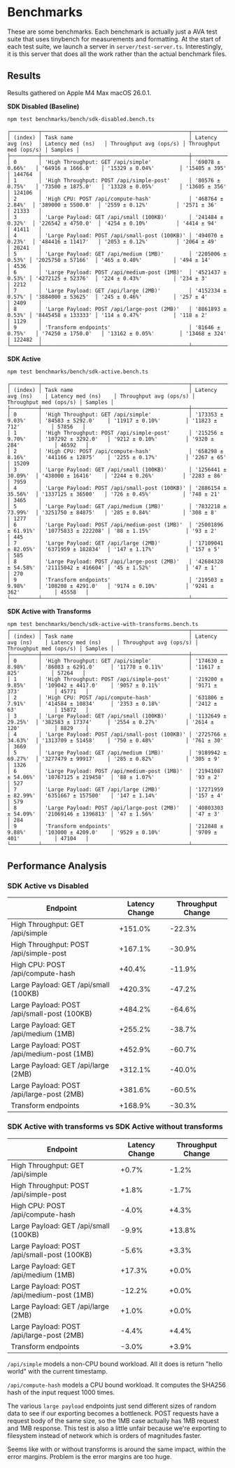 # Benchmarks

These are some benchmarks.
Each benchmark is actually just a AVA test suite that uses tinybench for
measurements and formatting.
At the start of each test suite, we launch a server in `server/test-server.ts`.
Interestingly, it is this server that does all the work rather than the actual
benchmark files.

## Results

Results gathered on Apple M4 Max macOS 26.0.1.

**SDK Disabled (Baseline)**
```
npm test benchmarks/bench/sdk-disabled.bench.ts

┌─────────┬───────────────────────────────────────────────┬───────────────────┬────────────────────┬────────────────────────┬────────────────────────┬─────────┐
│ (index) │ Task name                                     │ Latency avg (ns)  │ Latency med (ns)   │ Throughput avg (ops/s) │ Throughput med (ops/s) │ Samples │
├─────────┼───────────────────────────────────────────────┼───────────────────┼────────────────────┼────────────────────────┼────────────────────────┼─────────┤
│ 0       │ 'High Throughput: GET /api/simple'            │ '69078 ± 0.66%'   │ '64916 ± 1666.0'   │ '15329 ± 0.04%'        │ '15405 ± 395'          │ 144764  │
│ 1       │ 'High Throughput: POST /api/simple-post'      │ '80576 ± 0.75%'   │ '73500 ± 1875.0'   │ '13328 ± 0.05%'        │ '13605 ± 356'          │ 124106  │
│ 2       │ 'High CPU: POST /api/compute-hash'            │ '468764 ± 2.84%'  │ '389000 ± 5500.0'  │ '2559 ± 0.12%'         │ '2571 ± 36'            │ 21333   │
│ 3       │ 'Large Payload: GET /api/small (100KB)'       │ '241484 ± 0.32%'  │ '226542 ± 4750.0'  │ '4254 ± 0.10%'         │ '4414 ± 94'            │ 41411   │
│ 4       │ 'Large Payload: POST /api/small-post (100KB)' │ '494070 ± 0.23%'  │ '484416 ± 11417'   │ '2053 ± 0.12%'         │ '2064 ± 49'            │ 20241   │
│ 5       │ 'Large Payload: GET /api/medium (1MB)'        │ '2205006 ± 0.53%' │ '2025750 ± 57166'  │ '465 ± 0.40%'          │ '494 ± 14'             │ 4536    │
│ 6       │ 'Large Payload: POST /api/medium-post (1MB)'  │ '4521437 ± 0.53%' │ '4272125 ± 52376'  │ '224 ± 0.43%'          │ '234 ± 3'              │ 2212    │
│ 7       │ 'Large Payload: GET /api/large (2MB)'         │ '4152334 ± 0.57%' │ '3884000 ± 53625'  │ '245 ± 0.46%'          │ '257 ± 4'              │ 2409    │
│ 8       │ 'Large Payload: POST /api/large-post (2MB)'   │ '8861893 ± 0.53%' │ '8445458 ± 133333' │ '114 ± 0.47%'          │ '118 ± 2'              │ 1129    │
│ 9       │ 'Transform endpoints'                         │ '81646 ± 0.75%'   │ '74250 ± 1750.0'   │ '13162 ± 0.05%'        │ '13468 ± 324'          │ 122482  │
└─────────┴───────────────────────────────────────────────┴───────────────────┴────────────────────┴────────────────────────┴────────────────────────┴─────────┘
```

**SDK Active**
```
npm test benchmarks/bench/sdk-active.bench.ts

┌─────────┬───────────────────────────────────────────────┬─────────────────────┬─────────────────────┬────────────────────────┬────────────────────────┬─────────┐
│ (index) │ Task name                                     │ Latency avg (ns)    │ Latency med (ns)    │ Throughput avg (ops/s) │ Throughput med (ops/s) │ Samples │
├─────────┼───────────────────────────────────────────────┼─────────────────────┼─────────────────────┼────────────────────────┼────────────────────────┼─────────┤
│ 0       │ 'High Throughput: GET /api/simple'            │ '173353 ± 9.03%'    │ '84583 ± 5292.0'    │ '11917 ± 0.10%'        │ '11823 ± 712'          │ 57856   │
│ 1       │ 'High Throughput: POST /api/simple-post'      │ '215256 ± 9.70%'    │ '107292 ± 3292.0'   │ '9212 ± 0.10%'         │ '9320 ± 284'           │ 46592   │
│ 2       │ 'High CPU: POST /api/compute-hash'            │ '658298 ± 8.16%'    │ '441166 ± 12875'    │ '2255 ± 0.17%'         │ '2267 ± 65'            │ 15209   │
│ 3       │ 'Large Payload: GET /api/small (100KB)'       │ '1256441 ± 30.09%'  │ '438000 ± 16416'    │ '2244 ± 0.26%'         │ '2283 ± 86'            │ 7959    │
│ 4       │ 'Large Payload: POST /api/small-post (100KB)' │ '2886154 ± 35.56%'  │ '1337125 ± 36500'   │ '726 ± 0.45%'          │ '748 ± 21'             │ 3465    │
│ 5       │ 'Large Payload: GET /api/medium (1MB)'        │ '7832218 ± 73.99%'  │ '3251750 ± 84875'   │ '285 ± 0.84%'          │ '308 ± 8'              │ 1277    │
│ 6       │ 'Large Payload: POST /api/medium-post (1MB)'  │ '25001896 ± 61.91%' │ '10775833 ± 222208' │ '88 ± 1.15%'           │ '93 ± 2'               │ 445     │
│ 7       │ 'Large Payload: GET /api/large (2MB)'         │ '17109041 ± 82.05%' │ '6371959 ± 182834'  │ '147 ± 1.17%'          │ '157 ± 5'              │ 585     │
│ 8       │ 'Large Payload: POST /api/large-post (2MB)'   │ '42684328 ± 54.58%' │ '21115042 ± 416604' │ '45 ± 1.52%'           │ '47 ± 1'               │ 270     │
│ 9       │ 'Transform endpoints'                         │ '219503 ± 9.98%'    │ '108208 ± 4291.0'   │ '9174 ± 0.10%'         │ '9241 ± 362'           │ 45558   │
└─────────┴───────────────────────────────────────────────┴─────────────────────┴─────────────────────┴────────────────────────┴────────────────────────┴─────────┘
```

**SDK Active with Transforms**
```
npm test benchmarks/bench/sdk-active-with-transforms.bench.ts
┌─────────┬───────────────────────────────────────────────┬─────────────────────┬──────────────────────┬────────────────────────┬────────────────────────┬─────────┐
│ (index) │ Task name                                     │ Latency avg (ns)    │ Latency med (ns)     │ Throughput avg (ops/s) │ Throughput med (ops/s) │ Samples │
├─────────┼───────────────────────────────────────────────┼─────────────────────┼──────────────────────┼────────────────────────┼────────────────────────┼─────────┤
│ 0       │ 'High Throughput: GET /api/simple'            │ '174630 ± 8.98%'    │ '86083 ± 6291.0'     │ '11770 ± 0.11%'        │ '11617 ± 825'          │ 57264   │
│ 1       │ 'High Throughput: POST /api/simple-post'      │ '219200 ± 9.85%'    │ '109042 ± 4417.0'    │ '9057 ± 0.11%'         │ '9171 ± 373'           │ 45771   │
│ 2       │ 'High CPU: POST /api/compute-hash'            │ '631806 ± 7.91%'    │ '414584 ± 10834'     │ '2353 ± 0.18%'         │ '2412 ± 63'            │ 15872   │
│ 3       │ 'Large Payload: GET /api/small (100KB)'       │ '1132649 ± 29.25%'  │ '382583 ± 17374'     │ '2554 ± 0.27%'         │ '2614 ± 120'           │ 8829    │
│ 4       │ 'Large Payload: POST /api/small-post (100KB)' │ '2725766 ± 34.63%'  │ '1313709 ± 51458'    │ '750 ± 0.48%'          │ '761 ± 30'             │ 3669    │
│ 5       │ 'Large Payload: GET /api/medium (1MB)'        │ '9189942 ± 69.27%'  │ '3277479 ± 99917'    │ '285 ± 0.82%'          │ '305 ± 9'              │ 1326    │
│ 6       │ 'Large Payload: POST /api/medium-post (1MB)'  │ '21941087 ± 54.06%' │ '10767125 ± 219458'  │ '88 ± 1.07%'           │ '93 ± 2'               │ 527     │
│ 7       │ 'Large Payload: GET /api/large (2MB)'         │ '17271959 ± 82.99%' │ '6351667 ± 157500'   │ '147 ± 1.14%'          │ '157 ± 4'              │ 579     │
│ 8       │ 'Large Payload: POST /api/large-post (2MB)'   │ '40803303 ± 54.09%' │ '21069146 ± 1396813' │ '47 ± 1.56%'           │ '47 ± 3'               │ 284     │
│ 9       │ 'Transform endpoints'                         │ '212848 ± 9.88%'    │ '103000 ± 4209.0'    │ '9529 ± 0.10%'         │ '9709 ± 401'           │ 47104   │
└─────────┴───────────────────────────────────────────────┴─────────────────────┴──────────────────────┴────────────────────────┴────────────────────────┴─────────┘
```

## Performance Analysis

### SDK Active vs Disabled

| Endpoint | Latency Change | Throughput Change |
|----------|---------------|------------------|
| High Throughput: GET /api/simple | +151.0% | -22.3% |
| High Throughput: POST /api/simple-post | +167.1% | -30.9% |
| High CPU: POST /api/compute-hash | +40.4% | -11.9% |
| Large Payload: GET /api/small (100KB) | +420.3% | -47.2% |
| Large Payload: POST /api/small-post (100KB) | +484.2% | -64.6% |
| Large Payload: GET /api/medium (1MB) | +255.2% | -38.7% |
| Large Payload: POST /api/medium-post (1MB) | +452.9% | -60.7% |
| Large Payload: GET /api/large (2MB) | +312.1% | -40.0% |
| Large Payload: POST /api/large-post (2MB) | +381.6% | -60.5% |
| Transform endpoints | +168.9% | -30.3% |

### SDK Active with transforms vs SDK Active without transforms

| Endpoint | Latency Change | Throughput Change |
|----------|---------------|------------------|
| High Throughput: GET /api/simple | +0.7% | -1.2% |
| High Throughput: POST /api/simple-post | +1.8% | -1.7% |
| High CPU: POST /api/compute-hash | -4.0% | +4.3% |
| Large Payload: GET /api/small (100KB) | -9.9% | +13.8% |
| Large Payload: POST /api/small-post (100KB) | -5.6% | +3.3% |
| Large Payload: GET /api/medium (1MB) | +17.3% | +0.0% |
| Large Payload: POST /api/medium-post (1MB) | -12.2% | +0.0% |
| Large Payload: GET /api/large (2MB) | +1.0% | +0.0% |
| Large Payload: POST /api/large-post (2MB) | -4.4% | +4.4% |
| Transform endpoints | -3.0% | +3.9% |

`/api/simple` models a non-CPU bound workload. All it does is return "hello
world" with the current timestamp.

`/api/compute-hash` models a CPU bound workload. It computes the SHA256 hash of
the input request 1000 times.

The various `large payload` endpoints just send different sizes of random data
to see if our exporting becomes a bottleneck.
POST requests have a request body of the same size, so the 1MB case actually has
1MB request and 1MB response.
This test is also a little unfair because we're exporting to filesystem
instead of network which is orders of magnitudes faster.

Seems like with or without transforms is around the same impact, within the
error margins. Problem is the error margins are too huge.

